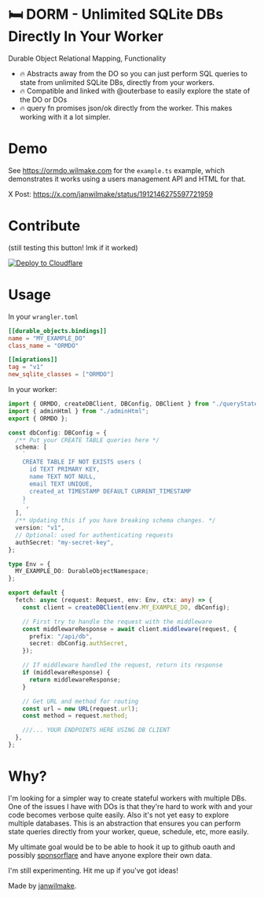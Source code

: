 # 🛏️ DORM - Unlimited SQLite DBs Directly In Your Worker

Durable Object Relational Mapping, Functionality

- 🔥 Abstracts away from the DO so you can just perform SQL queries to state from unlimited SQLite DBs, directly from your workers.
- 🔥 Compatible and linked with @outerbase to easily explore the state of the DO or DOs
- 🔥 query fn promises json/ok directly from the worker. This makes working with it a lot simpler.

# Demo

See https://ormdo.wilmake.com for the `example.ts` example, which demonstrates it works using a users management API and HTML for that.

X Post: https://x.com/janwilmake/status/1912146275597721959

# Contribute

(still testing this button! lmk if it worked)

[![Deploy to Cloudflare](https://deploy.workers.cloudflare.com/button)](https://deploy.workers.cloudflare.com/?url=https://github.com/janwilmake/orm-do)

# Usage

In your `wrangler.toml`

```toml
[[durable_objects.bindings]]
name = "MY_EXAMPLE_DO"
class_name = "ORMDO"

[[migrations]]
tag = "v1"
new_sqlite_classes = ["ORMDO"]
```

In your worker:

```ts
import { ORMDO, createDBClient, DBConfig, DBClient } from "./queryState";
import { adminHtml } from "./adminHtml";
export { ORMDO };

const dbConfig: DBConfig = {
  /** Put your CREATE TABLE queries here */
  schema: [
    `
    CREATE TABLE IF NOT EXISTS users (
      id TEXT PRIMARY KEY,
      name TEXT NOT NULL,
      email TEXT UNIQUE,
      created_at TIMESTAMP DEFAULT CURRENT_TIMESTAMP
    )
    `,
  ],
  /** Updating this if you have breaking schema changes. */
  version: "v1",
  // Optional: used for authenticating requests
  authSecret: "my-secret-key",
};

type Env = {
  MY_EXAMPLE_DO: DurableObjectNamespace;
};

export default {
  fetch: async (request: Request, env: Env, ctx: any) => {
    const client = createDBClient(env.MY_EXAMPLE_DO, dbConfig);

    // First try to handle the request with the middleware
    const middlewareResponse = await client.middleware(request, {
      prefix: "/api/db",
      secret: dbConfig.authSecret,
    });

    // If middleware handled the request, return its response
    if (middlewareResponse) {
      return middlewareResponse;
    }

    // Get URL and method for routing
    const url = new URL(request.url);
    const method = request.method;

    ///... YOUR ENDPOINTS HERE USING DB CLIENT
  },
};
```

# Why?

I'm looking for a simpler way to create stateful workers with multiple DBs. One of the issues I have with DOs is that they're hard to work with and your code becomes verbose quite easily. Also it's not yet easy to explore multiple databases. This is an abstraction that ensures you can perform state queries directly from your worker, queue, schedule, etc, more easily.

My ultimate goal would be to be able to hook it up to github oauth and possibly [sponsorflare](https://sponsorflare.com) and have anyone explore their own data.

I'm still experimenting. Hit me up if you've got ideas!

Made by [janwilmake](https://x.com/janwilmake).
